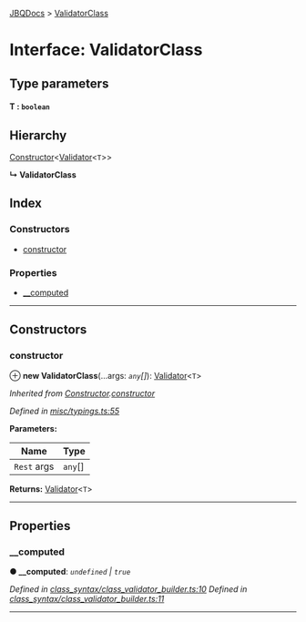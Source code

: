 [JBQDocs](../README.md) > [ValidatorClass](../interfaces/validatorclass.md)

# Interface: ValidatorClass

## Type parameters
#### T :  `boolean`
## Hierarchy

 [Constructor](constructor.md)<[Validator](../classes/validator.md)<`T`>>

**↳ ValidatorClass**

## Index

### Constructors

* [constructor](validatorclass.md#constructor)

### Properties

* [__computed](validatorclass.md#__computed)

---

## Constructors

<a id="constructor"></a>

###  constructor

⊕ **new ValidatorClass**(...args: *`any`[]*): [Validator](../classes/validator.md)<`T`>

*Inherited from [Constructor](constructor.md).[constructor](constructor.md#constructor-1)*

*Defined in [misc/typings.ts:55](https://github.com/krnik/vjs-validator/blob/6195eeb/src/misc/typings.ts#L55)*

**Parameters:**

| Name | Type |
| ------ | ------ |
| `Rest` args | `any`[] |

**Returns:** [Validator](../classes/validator.md)<`T`>

___

## Properties

<a id="__computed"></a>

###  __computed

**● __computed**: *`undefined` \| `true`*

*Defined in [class_syntax/class_validator_builder.ts:10](https://github.com/krnik/vjs-validator/blob/6195eeb/src/class_syntax/class_validator_builder.ts#L10)*
*Defined in [class_syntax/class_validator_builder.ts:11](https://github.com/krnik/vjs-validator/blob/6195eeb/src/class_syntax/class_validator_builder.ts#L11)*

___

